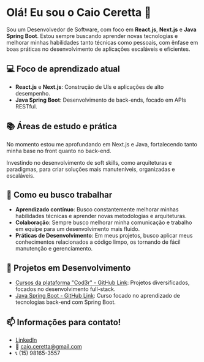 # Olá! Eu sou o Caio Ceretta 👋

Sou um Desenvolvedor de Software, com foco em **React.js**, **Next.js** e **Java Spring Boot**. Estou sempre buscando aprender novas tecnologias e melhorar minhas habilidades tanto técnicas como pessoais, com ênfase em boas práticas no desenvolvimento de aplicações escaláveis e eficientes.

## 💻 Foco de aprendizado atual

- **React.js** e **Next.js**: Construção de UIs e aplicações de alto desempenho.
- **Java Spring Boot**: Desenvolvimento de back-ends, focado em APIs RESTful.

## 📚 Áreas de estudo e prática

No momento estou me aprofundando em Next.js e Java, fortalecendo tanto minha base no front quanto no back-end.

Investindo no desenvolvimento de soft skills, como arquiteturas e paradigmas, para criar soluções mais manuteníveis, organizadas e escaláveis.

## 🧠 Como eu busco trabalhar

- **Aprendizado contínuo**: Busco constantemente melhorar minhas habilidades técnicas e aprender novas metodologias e arquiteturas.
- **Colaboração**: Sempre busco melhorar minha comunicação e trabalho em equipe para um desenvolvimento mais fluido.
- **Práticas de Desenvolvimento**: Em meus projetos, busco aplicar meus conhecimentos relacionados a código limpo, os tornando de fácil manutenção e gerenciamento.

## 🔧 Projetos em Desenvolvimento

- [Cursos da plataforma "Cod3r" - GitHub Link](https://github.com/CaioCeretta/Cod3r): Projetos diversificados, focados no desenvolvimento full-stack.
- [Java Spring Boot - GitHub Link](https://github.com/CaioCeretta/udemy-chad-spring-boot): Curso focado no aprendizado de tecnologias back-end com Spring Boot.

## 📫 Informações para contato!

- [LinkedIn](https://linkedin.com/in/caioceretta)
- 📧 caio.ceretta@gmail.com
- 📞 (15) 98165-3557
